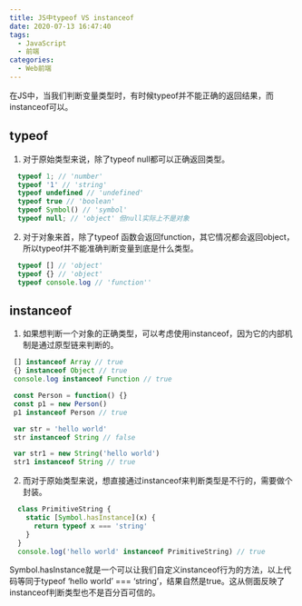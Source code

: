 ```yaml
---
title: JS中typeof VS instanceof
date: 2020-07-13 16:47:40
tags:
  - JavaScript
  - 前端
categories:
  - Web前端
---
```

在JS中，当我们判断变量类型时，有时候typeof并不能正确的返回结果，而instanceof可以。

## typeof

1. 对于原始类型来说，除了typeof null都可以正确返回类型。

  ```JavaScript
    typeof 1; // 'number'
    typeof '1' // 'string'
    typeof undefined // 'undefined'
    typeof true // 'boolean'
    typeof Symbol() // 'symbol'
    typeof null; // 'object' 但null实际上不是对象
  ```

2. 对于对象来首，除了typeof 函数会返回function，其它情况都会返回object，所以typeof并不能准确判断变量到底是什么类型。

  ```JavaScript
    typeof [] // 'object'
    typeof {} // 'object'
    typeof console.log // 'function''
  ```

## instanceof

1. 如果想判断一个对象的正确类型，可以考虑使用instanceof，因为它的内部机制是通过原型链来判断的。

 ```JavaScript
  [] instanceof Array // true
  {} instanceof Object // true
  console.log instanceof Function // true 

  const Person = function() {}
  const p1 = new Person()
  p1 instanceof Person // true

  var str = 'hello world'
  str instanceof String // false

  var str1 = new String('hello world')
  str1 instanceof String // true
 ```

2. 而对于原始类型来说，想直接通过instanceof来判断类型是不行的，需要做个封装。

  ```JavaScript
    class PrimitiveString {
      static [Symbol.hasInstance](x) {
        return typeof x === 'string'
      }
    }
    console.log('hello world' instanceof PrimitiveString) // true
  ```
Symbol.hasInstance就是一个可以让我们自定义instanceof行为的方法，以上代码等同于typeof ‘hello world’ === ‘string’，结果自然是true。这从侧面反映了instanceof判断类型也不是百分百可信的。